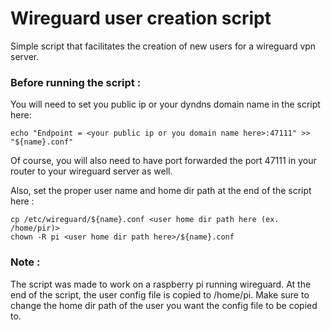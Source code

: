 # Wireguard user creation script

Simple script that facilitates the creation of new users for a wireguard vpn server.

### Before running the script :

You will need to set you public ip or your dyndns domain name in the script here:

```
echo "Endpoint = <your public ip or you domain name here>:47111" >> "${name}.conf"
```

Of course, you will also need to have port forwarded the port 47111 in your router to your wireguard server as well.

Also, set the proper user name and home dir path at the end of the script here :
```
cp /etc/wireguard/${name}.conf <user home dir path here (ex. /home/pir)>
chown -R pi <user home dir path here>/${name}.conf
```

### Note :

The script was made to work on a raspberry pi running wireguard. At the end of the script, the user config file is copied to /home/pi.
Make sure to change the home dir path of the user you want the config file to be copied to.
